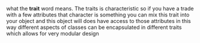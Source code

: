 what the **trait** word means. The traits is characteristic so if you have a trade with a few attributes that character is something you can mix this trait into your object and this object will does have access to those attributes in this way different aspects of classes can be encapsulated in different traits which allows for very modular design 
<!--stackedit_data:
eyJoaXN0b3J5IjpbMTI5NjUyMDA4NiwtMjA4ODc0NjYxMiwtMT
g3NjA3NDY2MCwtMTU1OTU4NzYwNyw3MzgwOTA2MzAsLTExNTA0
MTIxMTYsOTA3MTI3NjczLC0yMDg4NzQ2NjEyLDIwMzk2MzU2Mi
wxMzY2NjE3MzIsNzE1NTg5OTE5LC0yMDkzOTA0MzY0LDE1Mjg3
NDE0NzgsLTU2NTAxNDk5OSwtNDU5OTQ2NzM4LDEzMTYzNTQxNT
YsMjA5MjY2MTU1OSwtNzEwNTI4NzAsLTcxMDUyODcwLC0xNzQ2
MjU4MzEzXX0=
-->